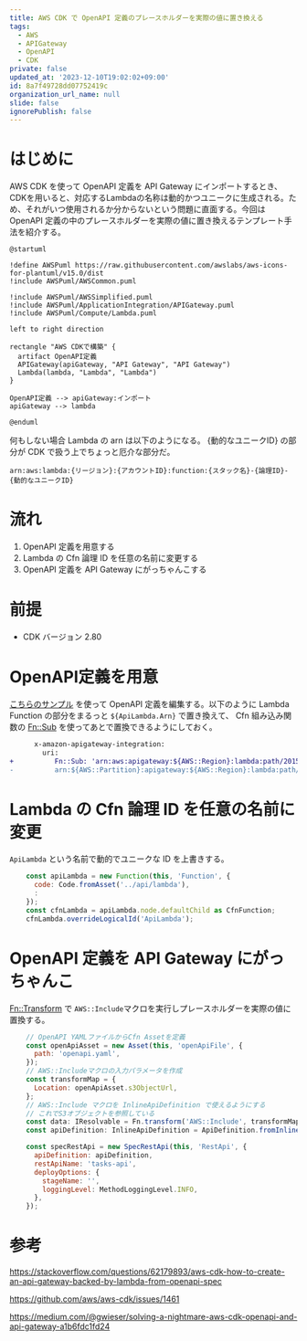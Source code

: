 ```yaml
---
title: AWS CDK で OpenAPI 定義のプレースホルダーを実際の値に置き換える
tags:
  - AWS
  - APIGateway
  - OpenAPI
  - CDK
private: false
updated_at: '2023-12-10T19:02:02+09:00'
id: 8a7f49728dd07752419c
organization_url_name: null
slide: false
ignorePublish: false
---
```


# はじめに

AWS CDK を使って OpenAPI 定義を API Gateway にインポートするとき、CDKを用いると、対応するLambdaの名称は動的かつユニークに生成される。ため、それがいつ使用されるか分からないという問題に直面する。今回は OpenAPI 定義の中のプレースホルダーを実際の値に置き換えるテンプレート手法を紹介する。

```plantuml
@startuml

!define AWSPuml https://raw.githubusercontent.com/awslabs/aws-icons-for-plantuml/v15.0/dist
!include AWSPuml/AWSCommon.puml

!include AWSPuml/AWSSimplified.puml
!include AWSPuml/ApplicationIntegration/APIGateway.puml
!include AWSPuml/Compute/Lambda.puml

left to right direction

rectangle "AWS CDKで構築" {
  artifact OpenAPI定義
  APIGateway(apiGateway, "API Gateway", "API Gateway")
  Lambda(lambda, "Lambda", "Lambda")
}

OpenAPI定義 --> apiGateway:インポート
apiGateway --> lambda

@enduml
```

何もしない場合 Lambda の arn は以下のようになる。 {動的なユニークID} の部分が CDK で扱う上でちょっと厄介な部分だ。

```
arn:aws:lambda:{リージョン}:{アカウントID}:function:{スタック名}-{論理ID}-{動的なユニークID}
```

# 流れ

1. OpenAPI 定義を用意する
1. Lambda の Cfn 論理 ID を任意の名前に変更する
1. OpenAPI 定義を API Gateway にがっちゃんこする

# 前提

- CDK バージョン 2.80

# OpenAPI定義を用意

[こちらのサンプル](https://docs.aws.amazon.com/apigateway/latest/developerguide/import-api-aws-variables.html) を使って OpenAPI 定義を編集する。以下のように Lambda Function の部分をまるっと `${ApiLambda.Arn}` で置き換えて、 Cfn 組み込み関数の [Fn::Sub](https://docs.aws.amazon.com/ja_jp/AWSCloudFormation/latest/UserGuide/intrinsic-function-reference-sub.html) を使ってあとで置換できるようにしておく。

```diff
      x-amazon-apigateway-integration:
        uri:
+          Fn::Sub: 'arn:aws:apigateway:${AWS::Region}:lambda:path/2015-03-31/functions/${ApiLambda.Arn}/invocations'
-          arn:${AWS::Partition}:apigateway:${AWS::Region}:lambda:path/2015-03-31/functions/arn:${AWS::Partition}:lambda:${AWS::Region}:${AWS::AccountId}:function:LambdaFunctionName/invocations

```

# Lambda の Cfn 論理 ID を任意の名前に変更

`ApiLambda` という名前で動的でユニークな ID を上書きする。

```js
    const apiLambda = new Function(this, 'Function', {
      code: Code.fromAsset('../api/lambda'),
      :
    });
    const cfnLambda = apiLambda.node.defaultChild as CfnFunction;
    cfnLambda.overrideLogicalId('ApiLambda');
```

# OpenAPI 定義を API Gateway にがっちゃんこ

[Fn::Transform](https://docs.aws.amazon.com/ja_jp/AWSCloudFormation/latest/UserGuide/intrinsic-function-reference-transform.html) で `AWS::Include`マクロを実行しプレースホルダーを実際の値に置換する。

```js
    // OpenAPI YAMLファイルからCfn Assetを定義
    const openApiAsset = new Asset(this, 'openApiFile', {
      path: 'openapi.yaml',
    });
    // AWS::Includeマクロの入力パラメータを作成
    const transformMap = {
      Location: openApiAsset.s3ObjectUrl,
    };
    // AWS::Include マクロを InlineApiDefinition で使えるようにする
    // これでS3オブジェクトを参照している
    const data: IResolvable = Fn.transform('AWS::Include', transformMap);
    const apiDefinition: InlineApiDefinition = ApiDefinition.fromInline(data);

    const specRestApi = new SpecRestApi(this, 'RestApi', {
      apiDefinition: apiDefinition,
      restApiName: 'tasks-api',
      deployOptions: {
        stageName: '',
        loggingLevel: MethodLoggingLevel.INFO,
      },
    });

```

# 参考

https://stackoverflow.com/questions/62179893/aws-cdk-how-to-create-an-api-gateway-backed-by-lambda-from-openapi-spec

https://github.com/aws/aws-cdk/issues/1461

https://medium.com/@gwieser/solving-a-nightmare-aws-cdk-openapi-and-api-gateway-a1b6fdc1fd24
